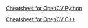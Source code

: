 [Cheatsheet for OpenCV Python](cv2cheatsheet_python.pdf)

[Cheatsheet for OpenCV C++](opencv_cheatsheet_C++.pdf)
